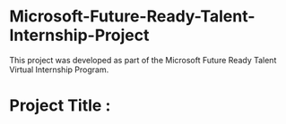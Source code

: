 # Microsoft-Future-Ready-Talent-Internship-Project
This project was developed as part of the Microsoft Future Ready Talent Virtual Internship Program.

# Project Title :

